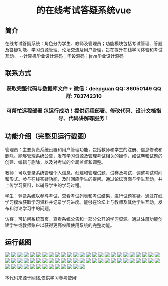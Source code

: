 <p><h1 align="center">的在线考试答疑系统vue</h1></p>

## 简介
在线考试答疑系统：角色分为学生、教师及管理员；功能模块包括考试管理、答题及答疑功能、学习资源管理、论坛交流及用户管理，旨在提升在线学习体验和考试互动。    --计算机毕业设计源码；毕设源码；java毕业设计源码


## 联系方式
<p><h3 align="center">获取完整代码与数据库文件 + 微信：deepguan QQ: 86050149 QQ群: 783742310</h3></p>
<p><h3 align="center">可帮忙远程部署 包运行成功！提供远程部署、修改代码、设计文档指导、代码讲解等服务！</h3></p>

## 功能介绍（完整见运行截图）
管理员：主要负责系统设置和用户管理功能，包括教师和学生的注册、信息修改和删除。能够管理系统公告，发布学习资源及管理考试相关的操作，如试卷和试题的创建、编辑与删除，以及对考试的全局监督和调整。

教师：可以登录系统管理个人信息，创建和管理试题、试卷及考试，调整考试时间和形式。参与在线答疑功能，及时回应学生的提问。通过论坛页面与学生互动，并上传学习资料，以辅导学生的学习过程。

学生：登录系统以参与考试，查看考试列表和考试结果，进行试题答疑。通过在线学习模块获取学习资料并记录学习进度。能够在论坛上与教师及其他学生互动，发布和讨论学习中的问题。

访客：可访问系统首页，查看系统公告和一部分公开的学习资源。通过注册功能创建学生或教师账户以获得更高权限使用系统的完整功能。


## 运行截图
![](https://bs-1329754181.cos.ap-shanghai.myqcloud.com/ssm/OnlineExamQASystem/img/001.jpg)
![](https://bs-1329754181.cos.ap-shanghai.myqcloud.com/ssm/OnlineExamQASystem/img/002.jpg)
![](https://bs-1329754181.cos.ap-shanghai.myqcloud.com/ssm/OnlineExamQASystem/img/003.jpg)
![](https://bs-1329754181.cos.ap-shanghai.myqcloud.com/ssm/OnlineExamQASystem/img/004.jpg)
![](https://bs-1329754181.cos.ap-shanghai.myqcloud.com/ssm/OnlineExamQASystem/img/005.jpg)
![](https://bs-1329754181.cos.ap-shanghai.myqcloud.com/ssm/OnlineExamQASystem/img/006.jpg)
![](https://bs-1329754181.cos.ap-shanghai.myqcloud.com/ssm/OnlineExamQASystem/img/007.jpg)
![](https://bs-1329754181.cos.ap-shanghai.myqcloud.com/ssm/OnlineExamQASystem/img/008.jpg)
![](https://bs-1329754181.cos.ap-shanghai.myqcloud.com/ssm/OnlineExamQASystem/img/009.jpg)
![](https://bs-1329754181.cos.ap-shanghai.myqcloud.com/ssm/OnlineExamQASystem/img/010.jpg)
![](https://bs-1329754181.cos.ap-shanghai.myqcloud.com/ssm/OnlineExamQASystem/img/011.jpg)
![](https://bs-1329754181.cos.ap-shanghai.myqcloud.com/ssm/OnlineExamQASystem/img/012.jpg)
![](https://bs-1329754181.cos.ap-shanghai.myqcloud.com/ssm/OnlineExamQASystem/img/013.jpg)
![](https://bs-1329754181.cos.ap-shanghai.myqcloud.com/ssm/OnlineExamQASystem/img/014.jpg)
![](https://bs-1329754181.cos.ap-shanghai.myqcloud.com/ssm/OnlineExamQASystem/img/015.jpg)
![](https://bs-1329754181.cos.ap-shanghai.myqcloud.com/ssm/OnlineExamQASystem/img/016.jpg)
![](https://bs-1329754181.cos.ap-shanghai.myqcloud.com/ssm/OnlineExamQASystem/img/017.jpg)
![](https://bs-1329754181.cos.ap-shanghai.myqcloud.com/ssm/OnlineExamQASystem/img/018.jpg)
![](https://bs-1329754181.cos.ap-shanghai.myqcloud.com/ssm/OnlineExamQASystem/img/019.jpg)
![](https://bs-1329754181.cos.ap-shanghai.myqcloud.com/ssm/OnlineExamQASystem/img/020.jpg)
![](https://bs-1329754181.cos.ap-shanghai.myqcloud.com/ssm/OnlineExamQASystem/img/021.jpg)
![](https://bs-1329754181.cos.ap-shanghai.myqcloud.com/ssm/OnlineExamQASystem/img/022.jpg)
![](https://bs-1329754181.cos.ap-shanghai.myqcloud.com/ssm/OnlineExamQASystem/img/023.jpg)
![](https://bs-1329754181.cos.ap-shanghai.myqcloud.com/ssm/OnlineExamQASystem/img/024.jpg)
![](https://bs-1329754181.cos.ap-shanghai.myqcloud.com/ssm/OnlineExamQASystem/img/025.jpg)
![](https://bs-1329754181.cos.ap-shanghai.myqcloud.com/ssm/OnlineExamQASystem/img/026.jpg)
![](https://bs-1329754181.cos.ap-shanghai.myqcloud.com/ssm/OnlineExamQASystem/img/027.jpg)
![](https://bs-1329754181.cos.ap-shanghai.myqcloud.com/ssm/OnlineExamQASystem/img/028.jpg)
![](https://bs-1329754181.cos.ap-shanghai.myqcloud.com/ssm/OnlineExamQASystem/img/029.jpg)
![](https://bs-1329754181.cos.ap-shanghai.myqcloud.com/ssm/OnlineExamQASystem/img/030.jpg)
![](https://bs-1329754181.cos.ap-shanghai.myqcloud.com/ssm/OnlineExamQASystem/img/031.jpg)
![](https://bs-1329754181.cos.ap-shanghai.myqcloud.com/ssm/OnlineExamQASystem/img/032.jpg)
![](https://bs-1329754181.cos.ap-shanghai.myqcloud.com/ssm/OnlineExamQASystem/img/033.jpg)
![](https://bs-1329754181.cos.ap-shanghai.myqcloud.com/ssm/OnlineExamQASystem/img/034.jpg)
![](https://bs-1329754181.cos.ap-shanghai.myqcloud.com/ssm/OnlineExamQASystem/img/035.jpg)
![](https://bs-1329754181.cos.ap-shanghai.myqcloud.com/ssm/OnlineExamQASystem/img/036.jpg)
![](https://bs-1329754181.cos.ap-shanghai.myqcloud.com/ssm/OnlineExamQASystem/img/037.jpg)
![](https://bs-1329754181.cos.ap-shanghai.myqcloud.com/ssm/OnlineExamQASystem/img/038.jpg)
![](https://bs-1329754181.cos.ap-shanghai.myqcloud.com/ssm/OnlineExamQASystem/img/039.jpg)
![](https://bs-1329754181.cos.ap-shanghai.myqcloud.com/ssm/OnlineExamQASystem/img/040.jpg)
![](https://bs-1329754181.cos.ap-shanghai.myqcloud.com/ssm/OnlineExamQASystem/img/041.jpg)
![](https://bs-1329754181.cos.ap-shanghai.myqcloud.com/ssm/OnlineExamQASystem/img/042.jpg)
![](https://bs-1329754181.cos.ap-shanghai.myqcloud.com/ssm/OnlineExamQASystem/img/043.jpg)
![](https://bs-1329754181.cos.ap-shanghai.myqcloud.com/ssm/OnlineExamQASystem/img/044.jpg)
![](https://bs-1329754181.cos.ap-shanghai.myqcloud.com/ssm/OnlineExamQASystem/img/045.jpg)
![](https://bs-1329754181.cos.ap-shanghai.myqcloud.com/ssm/OnlineExamQASystem/img/046.jpg)
![](https://bs-1329754181.cos.ap-shanghai.myqcloud.com/ssm/OnlineExamQASystem/img/047.jpg)
![](https://bs-1329754181.cos.ap-shanghai.myqcloud.com/ssm/OnlineExamQASystem/img/048.jpg)
![](https://bs-1329754181.cos.ap-shanghai.myqcloud.com/ssm/OnlineExamQASystem/img/049.jpg)
![](https://bs-1329754181.cos.ap-shanghai.myqcloud.com/ssm/OnlineExamQASystem/img/050.jpg)
![](https://bs-1329754181.cos.ap-shanghai.myqcloud.com/ssm/OnlineExamQASystem/img/051.jpg)
![](https://bs-1329754181.cos.ap-shanghai.myqcloud.com/ssm/OnlineExamQASystem/img/052.jpg)
![](https://bs-1329754181.cos.ap-shanghai.myqcloud.com/ssm/OnlineExamQASystem/img/053.jpg)
![](https://bs-1329754181.cos.ap-shanghai.myqcloud.com/ssm/OnlineExamQASystem/img/054.jpg)
![](https://bs-1329754181.cos.ap-shanghai.myqcloud.com/ssm/OnlineExamQASystem/img/055.jpg)
![](https://bs-1329754181.cos.ap-shanghai.myqcloud.com/ssm/OnlineExamQASystem/img/056.jpg)
![](https://bs-1329754181.cos.ap-shanghai.myqcloud.com/ssm/OnlineExamQASystem/img/057.jpg)
![](https://bs-1329754181.cos.ap-shanghai.myqcloud.com/ssm/OnlineExamQASystem/img/058.jpg)
![](https://bs-1329754181.cos.ap-shanghai.myqcloud.com/ssm/OnlineExamQASystem/img/059.jpg)
![](https://bs-1329754181.cos.ap-shanghai.myqcloud.com/ssm/OnlineExamQASystem/img/060.jpg)
![](https://bs-1329754181.cos.ap-shanghai.myqcloud.com/ssm/OnlineExamQASystem/img/061.jpg)
![](https://bs-1329754181.cos.ap-shanghai.myqcloud.com/ssm/OnlineExamQASystem/img/062.jpg)
![](https://bs-1329754181.cos.ap-shanghai.myqcloud.com/ssm/OnlineExamQASystem/img/063.jpg)

<p>本代码来源于网络,仅供学习参考使用!</p>
